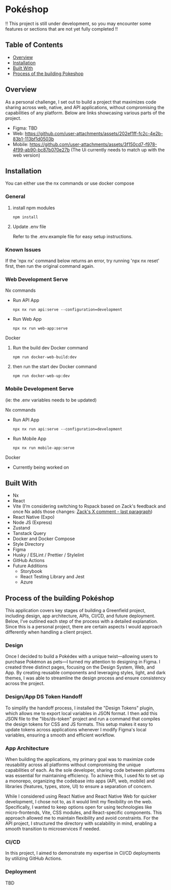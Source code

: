 # Pokéshop

!! This project is still under development, so you may encounter some features or sections that are not yet fully completed !!

## Table of Contents

- [Overview](#overview)
- [Installation](#installation)
- [Built With](#built-with)
- [Process of the building Pokeshop](#process-of-the-building-pokeshop)

## Overview

As a personal challenge, I set out to build a project that maximizes code sharing across web, native, and API applications, without compromising the capabilities of any platform. Below are links showcasing various parts of the project.

- Figma: TBD
- Web: https://github.com/user-attachments/assets/202ef1ff-fc2c-4e2b-83b1-113bf1d0503b
- Mobile: https://github.com/user-attachments/assets/3f150cd7-f978-4f99-ab90-bc87b070e27b (The Ui currently needs to match up with the web version)

## Installation

You can either use the nx commands or use docker compose

### General

1. install npm modules

   ```
   npm install
   ```

2. Update .env file

   Refer to the .env.example file for easy setup instructions.

### Known Issues

If the 'npx nx' command below returns an error, try running 'npx nx reset' first, then run the original command again.

### Web Development Serve

Nx commands

- Run API App

  ```
  npx nx run api:serve --configuration=development
  ```

- Run Web App

  ```
  npx nx run web-app:serve
  ```

Docker

1. Run the build dev Docker command

   ```
   npm run docker-web-build:dev
   ```

2. then run the start dev Docker command

   ```
   npm run docker-web-up:dev
   ```

### Mobile Development Serve

(ie: the .env variables needs to be updated)

Nx commands

- Run API App

  ```
  npx nx run api:serve --configuration=development
  ```

- Run Mobile App

  ```
  npx nx run mobile-app:serve
  ```

Docker

- Currently being worked on

## Built With

- Nx
- React
- Vite (I’m considering switching to Rspack based on Zack's feedback and once Nx adds those changes: [Zack's X comment - last paragraph](https://x.com/scriptedalchemy/status/1844142742747955410?s=46&t=5iUg3_2JUDlizQ0tJFJ3mA))
- React Native (Expo)
- Node JS (Express)
- Zustand
- Tanstack Query
- Docker and Docker Compose
- Style Directory
- Figma
- Husky / ESLint / Prettier / Stylelint
- GitHub Actions
- Future Additions
  - Storybook
  - React Testing Library and Jest
  - Azure

## Process of the building Pokéshop

This application covers key stages of building a Greenfield project, including design, app architecture, APIs, CI/CD, and future deployment. Below, I’ve outlined each step of the process with a detailed explanation. Since this is a personal project, there are certain aspects I would approach differently when handling a client project.

### Design

Once I decided to build a Pokédex with a unique twist—allowing users to purchase Pokémon as pets—I turned my attention to designing in Figma. I created three distinct pages, focusing on the Design System, Web, and App. By creating reusable components and leveraging styles, light, and dark themes, I was able to streamline the design process and ensure consistency across the project.

### Design/App DS Token Handoff

To simplify the handoff process, I installed the "Design Tokens" plugin, which allows me to export local variables in JSON format. I then add this JSON file to the "libs/ds-token" project and run a command that compiles the design tokens for CSS and JS formats. This setup makes it easy to update tokens across applications whenever I modify Figma's local variables, ensuring a smooth and efficient workflow.

### App Architecture

When building the applications, my primary goal was to maximize code reusability across all platforms without compromising the unique capabilities of each. As the sole developer, sharing code between platforms was essential for maintaining efficiency. To achieve this, I used Nx to set up a monorepo, organizing the codebase into apps (API, web, mobile) and libraries (features, types, store, UI) to ensure a separation of concern.

While I considered using React Native and React Native Web for quicker development, I chose not to, as it would limit my flexibility on the web. Specifically, I wanted to keep options open for using technologies like micro-frontends, Vite, CSS modules, and React-specific components. This approach allowed me to maintain flexibility and avoid constraints. For the API project, I structured the directory with scalability in mind, enabling a smooth transition to microservices if needed.

### CI/CD

In this project, I aimed to demonstrate my expertise in CI/CD deployments by utilizing GitHub Actions.

### Deployment

TBD
